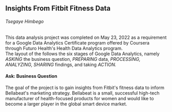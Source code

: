 ## Insights From Fitbit Fitness Data
###### _Tsegaye Himbego_
This data analysis project was completed on May 23, 2022 as a requirement for a Google Data Analytics Certificate program offered by Coursera through Futuro Health's Health Data Analytics program. <br />
The layout of the follows the six stages of Google Data Analytics, namely _ASKING_ the business question, _PREPARING_ data, _PROCESSING,_ _ANALYZING,_ _SHARING_ findings, and taking _ACTION._
#### Ask: Business Question
The goal of the project is to gain insights from Fitbit's fitness data to inform Bellabeat's marketing strategy. Bellabeat is a small, successful high-tech manufacturer of health-focused products for women and would like to become a larger player in the global smart device market.
